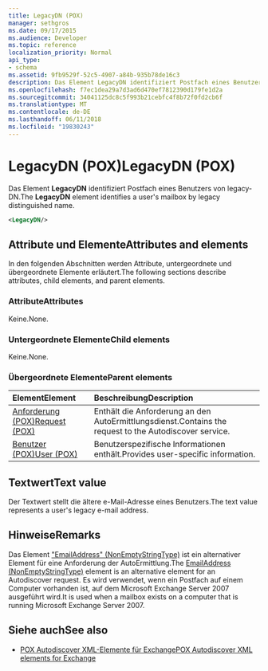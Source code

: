 ```yaml
---
title: LegacyDN (POX)
manager: sethgros
ms.date: 09/17/2015
ms.audience: Developer
ms.topic: reference
localization_priority: Normal
api_type:
- schema
ms.assetid: 9fb9529f-52c5-4907-a84b-935b78de16c3
description: Das Element LegacyDN identifiziert Postfach eines Benutzers von legacy-DN.
ms.openlocfilehash: f7ec1dea29a7d3ad6d470ef7812390d179fe1d2a
ms.sourcegitcommit: 34041125dc8c5f993b21cebfc4f8b72f0fd2cb6f
ms.translationtype: MT
ms.contentlocale: de-DE
ms.lasthandoff: 06/11/2018
ms.locfileid: "19830243"
---
```

# <a name="legacydn-pox"></a><span data-ttu-id="cd8eb-103">LegacyDN (POX)</span><span class="sxs-lookup"><span data-stu-id="cd8eb-103">LegacyDN (POX)</span></span>

<span data-ttu-id="cd8eb-104">Das Element **LegacyDN** identifiziert Postfach eines Benutzers von legacy-DN.</span><span class="sxs-lookup"><span data-stu-id="cd8eb-104">The **LegacyDN** element identifies a user's mailbox by legacy distinguished name.</span></span> 
  
```xml
<LegacyDN/>
```

## <a name="attributes-and-elements"></a><span data-ttu-id="cd8eb-105">Attribute und Elemente</span><span class="sxs-lookup"><span data-stu-id="cd8eb-105">Attributes and elements</span></span>

<span data-ttu-id="cd8eb-106">In den folgenden Abschnitten werden Attribute, untergeordnete und übergeordnete Elemente erläutert.</span><span class="sxs-lookup"><span data-stu-id="cd8eb-106">The following sections describe attributes, child elements, and parent elements.</span></span>
  
### <a name="attributes"></a><span data-ttu-id="cd8eb-107">Attribute</span><span class="sxs-lookup"><span data-stu-id="cd8eb-107">Attributes</span></span>

<span data-ttu-id="cd8eb-108">Keine.</span><span class="sxs-lookup"><span data-stu-id="cd8eb-108">None.</span></span>
  
### <a name="child-elements"></a><span data-ttu-id="cd8eb-109">Untergeordnete Elemente</span><span class="sxs-lookup"><span data-stu-id="cd8eb-109">Child elements</span></span>

<span data-ttu-id="cd8eb-110">Keine.</span><span class="sxs-lookup"><span data-stu-id="cd8eb-110">None.</span></span>
  
### <a name="parent-elements"></a><span data-ttu-id="cd8eb-111">Übergeordnete Elemente</span><span class="sxs-lookup"><span data-stu-id="cd8eb-111">Parent elements</span></span>

|<span data-ttu-id="cd8eb-112">**Element**</span><span class="sxs-lookup"><span data-stu-id="cd8eb-112">**Element**</span></span>|<span data-ttu-id="cd8eb-113">**Beschreibung**</span><span class="sxs-lookup"><span data-stu-id="cd8eb-113">**Description**</span></span>|
|:-----|:-----|
|[<span data-ttu-id="cd8eb-114">Anforderung (POX)</span><span class="sxs-lookup"><span data-stu-id="cd8eb-114">Request (POX)</span></span>](request-pox.md) <br/> |<span data-ttu-id="cd8eb-115">Enthält die Anforderung an den AutoErmittlungsdienst.</span><span class="sxs-lookup"><span data-stu-id="cd8eb-115">Contains the request to the Autodiscover service.</span></span>  <br/> |
|[<span data-ttu-id="cd8eb-116">Benutzer (POX)</span><span class="sxs-lookup"><span data-stu-id="cd8eb-116">User (POX)</span></span>](user-pox.md) <br/> |<span data-ttu-id="cd8eb-117">Benutzerspezifische Informationen enthält.</span><span class="sxs-lookup"><span data-stu-id="cd8eb-117">Provides user-specific information.</span></span>  <br/> |
   
## <a name="text-value"></a><span data-ttu-id="cd8eb-118">Textwert</span><span class="sxs-lookup"><span data-stu-id="cd8eb-118">Text value</span></span>

<span data-ttu-id="cd8eb-119">Der Textwert stellt die ältere e-Mail-Adresse eines Benutzers.</span><span class="sxs-lookup"><span data-stu-id="cd8eb-119">The text value represents a user's legacy e-mail address.</span></span>
  
## <a name="remarks"></a><span data-ttu-id="cd8eb-120">Hinweise</span><span class="sxs-lookup"><span data-stu-id="cd8eb-120">Remarks</span></span>

<span data-ttu-id="cd8eb-121">Das Element ["EmailAddress" (NonEmptyStringType)](emailaddress-nonemptystringtype.md) ist ein alternativer Element für eine Anforderung der AutoErmittlung.</span><span class="sxs-lookup"><span data-stu-id="cd8eb-121">The [EmailAddress (NonEmptyStringType)](emailaddress-nonemptystringtype.md) element is an alternative element for an Autodiscover request.</span></span> <span data-ttu-id="cd8eb-122">Es wird verwendet, wenn ein Postfach auf einem Computer vorhanden ist, auf dem Microsoft Exchange Server 2007 ausgeführt wird.</span><span class="sxs-lookup"><span data-stu-id="cd8eb-122">It is used when a mailbox exists on a computer that is running Microsoft Exchange Server 2007.</span></span> 
  
## <a name="see-also"></a><span data-ttu-id="cd8eb-123">Siehe auch</span><span class="sxs-lookup"><span data-stu-id="cd8eb-123">See also</span></span>

- [<span data-ttu-id="cd8eb-124">POX Autodiscover XML-Elemente für Exchange</span><span class="sxs-lookup"><span data-stu-id="cd8eb-124">POX Autodiscover XML elements for Exchange</span></span>](pox-autodiscover-xml-elements-for-exchange.md)

